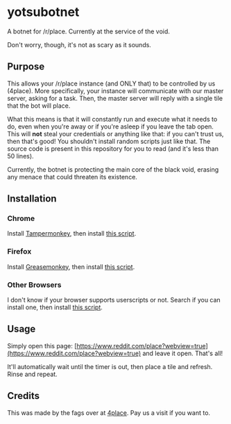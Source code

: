 # yotsubotnet
A botnet for /r/place. Currently at the service of the void.

Don't worry, though, it's not as scary as it sounds.

## Purpose
This allows your /r/place instance (and ONLY that) to be controlled by us (4place). More specifically, your instance will communicate with our master server, asking for a task. Then, the master server will reply with a single tile that the bot will place.

What this means is that it will constantly run and execute what it needs to do, even when you're away or if you're asleep if you leave the tab open. This will **not** steal your credentials or anything like that: if you can't trust us, then that's good! You shouldn't install random scripts just like that. The source code is present in this repository for you to read (and it's less than 50 lines).

Currently, the botnet is protecting the main core of the black void, erasing any menace that could threaten its existence.

## Installation
### Chrome
Install [Tampermonkey](https://chrome.google.com/webstore/detail/tampermonkey/dhdgffkkebhmkfjojejmpbldmpobfkfo?hl=en), then install [this script](https://github.com/lc-guy/yotsubotnet/raw/master/yotsubotnet.user.js).

### Firefox
Install [Greasemonkey](https://addons.mozilla.org/en-US/firefox/addon/greasemonkey/), then install [this script](https://github.com/lc-guy/yotsubotnet/raw/master/yotsubotnet.user.js).

### Other Browsers
I don't know if your browser supports userscripts or not. Search if you can install one, then install [this script](https://github.com/lc-guy/yotsubotnet/raw/master/yotsubotnet.user.js).

## Usage
Simply open this page: [https://www.reddit.com/place?webview=true](https://www.reddit.com/place?webview=true) and leave it open. That's all!

It'll automatically wait until the timer is out, then place a tile and refresh. Rinse and repeat.

## Credits
This was made by the fags over at [4place](https://discord.gg/6v27V9S). Pay us a visit if you want to.

